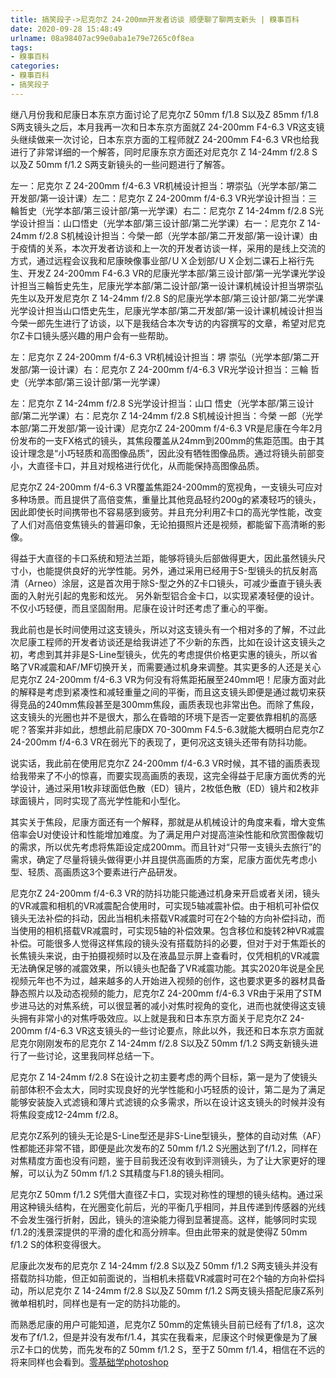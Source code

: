 ```yaml
---
title: 搞笑段子->尼克尔Z 24-200mm开发者访谈 顺便聊了聊两支新头 | 糗事百科
date: 2020-09-28 15:48:49
urlname: 08a98407ac99e0aba1e79e7265c0f8ea
tags: 
- 糗事百科
categories:
- 糗事百科
- 搞笑段子
---
```

继八月份我和尼康日本东京方面讨论了尼克尔Z 50mm f/1.8 S以及Z 85mm f/1.8 S两支镜头之后，本月我再一次和日本东京方面就Z 24-200mm F4-6.3 VR这支镜头继续做来一次讨论，日本东京方面的工程师就Z 24-200mm F4-6.3 VR也给我进行了非常详细的一个解答，同时尼康东京方面还对尼克尔 Z 14-24mm f/2.8 S以及Z 50mm f/1.2 S两支新镜头的一些问题进行了解答。

左一：尼克尔 Z 24-200mm f/4-6.3 VR机械设计担当：堺崇弘（光学本部/第二开发部/第一设计课）左二：尼克尔 Z 24-200mm f/4-6.3 VR光学设计担当：三輪哲史（光学本部/第三设计部/第一光学课）右二：尼克尔 Z 14-24mm f/2.8 S光学设计担当：山口悟史（光学本部/第三设计部/第二光学课）右一：尼克尔 Z 14-24mm f/2.8 S机械设计担当：今榮一郎（光学本部/第二开发部/第一设计课）由于疫情的关系，本次开发者访谈和上一次的开发者访谈一样，采用的是线上交流的方式，通过远程会议我和尼康映像事业部/ＵＸ企划部/ＵＸ企划二课石上裕行先生、开发Z 24-200mm F4-6.3 VR的尼康光学本部/第三设计部/第一光学课光学设计担当三輪哲史先生，尼康光学本部/第二设计部/第一设计课机械设计担当堺崇弘先生以及开发尼克尔 Z 14-24mm f/2.8 S的尼康光学本部/第三设计部/第二光学课光学设计担当山口悟史先生，尼康光学本部/第二开发部/第一设计课机械设计担当今榮一郎先生进行了访谈，以下是我结合本次专访的内容撰写的文章，希望对尼克尔Z卡口镜头感兴趣的用户会有一些帮助。

左：尼克尔 Z 24-200mm f/4-6.3 VR机械设计担当：堺 崇弘（光学本部/第二开发部/第一设计课）右：尼克尔 Z 24-200mm f/4-6.3 VR光学设计担当：三輪 哲史（光学本部/第三设计部/第一光学课）

左：尼克尔 Z 14-24mm f/2.8 S光学设计担当：山口 悟史（光学本部/第三设计部/第二光学课）右：尼克尔 Z 14-24mm f/2.8 S机械设计担当：今榮 一郎（光学本部/第二开发部/第一设计课）尼克尔Z 24-200mm f/4-6.3 VR是尼康在今年2月份发布的一支FX格式的镜头，其焦段覆盖从24mm到200mm的焦距范围。由于其设计理念是“小巧轻质和高图像品质”，因此没有牺牲图像品质。通过将镜头前部变小，大直径卡口，并且对规格进行优化，从而能保持高图像品质。

尼克尔Z 24-200mm f/4-6.3 VR覆盖焦距24-200mm的宽视角，一支镜头可应对多种场景。而且提供了高倍变焦，重量比其他竞品轻约200g的紧凑轻巧的镜头，因此即使长时间携带也不容易感到疲劳。并且充分利用Z卡口的高光学性能，改变了人们对高倍变焦镜头的普遍印象，无论拍摄照片还是视频，都能留下高清晰的影像。

得益于大直径的卡口系统和短法兰距，能够将镜头后部做得更大，因此虽然镜头尺寸小，也能提供良好的光学性能。另外，通过采用已经用于S-型镜头的抗反射高清（Arneo）涂层，这是首次用于除S-型之外的Z卡口镜头，可减少垂直于镜头表面的入射光引起的鬼影和炫光。 另外新型铝合金卡口，以实现紧凑轻便的设计。不仅小巧轻便，而且坚固耐用。尼康在设计时还考虑了重心的平衡。

我此前也是长时间使用过这支镜头，所以对这支镜头有一个相对多的了解，不过此次尼康工程师的开发者访谈还是给我讲述了不少新的东西，比如在设计这支镜头之初，考虑到其并非是S-Line型镜头，优先的考虑提供价格更实惠的镜头，所以省略了VR减震和AF/MF切换开关，而需要通过机身来调整。其实更多的人还是关心尼克尔Z 24-200mm f/4-6.3 VR为何没有将焦距拓展至240mm吧！尼康方面对此的解释是考虑到紧凑性和减轻重量之间的平衡，而且这支镜头即便是通过裁切来获得竞品的240mm焦段甚至是300mm焦段，画质表现也非常出色。而除了焦段，这支镜头的光圈也并不是很大，那么在昏暗的环境下是否一定要依靠相机的高感呢？答案并非如此，想想此前尼康DX 70-300mm F4.5-6.3就能大概明白尼克尔Z 24-200mm f/4-6.3 VR在弱光下的表现了，更何况这支镜头还带有防抖功能。

说实话，我此前在使用尼克尔Z 24-200mm f/4-6.3 VR时候，其不错的画质表现给我带来了不小的惊喜，而要实现高画质的表现，这完全得益于尼康方面优秀的光学设计，通过采用1枚非球面低色散（ED）镜片，2枚低色散（ED）镜片和2枚非球面镜片，同时实现了高光学性能和小型化。

其实关于焦段，尼康方面还有一个解释，那就是从机械设计的角度来看，增大变焦倍率会U对使设计和性能增加难度。为了满足用户对提高渲染性能和欣赏图像裁切的需求，所以优先考虑将焦距设定成200mm。而且针对“只带一支镜头去旅行”的需求，确定了尽量将镜头做得更小并且提供高画质的方案，尼康方面优先考虑小型、轻质、高画质这3个要素进行产品研发。

尼克尔Z 24-200mm f/4-6.3 VR的防抖功能只能通过机身来开启或者关闭，镜头的VR减震和相机的VR减震配合使用时，可实现5轴减震补偿。由于相机可补偿仅镜头无法补偿的抖动，因此当相机未搭载VR减震时可在2个轴的方向补偿抖动，而当使用的相机搭载VR减震时，可实现5轴的补偿效果。包含移位和旋转2种VR减震补偿。可能很多人觉得这样焦段的镜头没有搭载防抖的必要，但对于对于焦距长的长焦镜头来说，由于拍摄视频时以及在液晶显示屏上查看时，仅凭相机的VR减震无法确保足够的减震效果，所以镜头也配备了VR减震功能。其实2020年说是全民视频元年也不为过，越来越多的人开始进入视频的创作，这也要求更多的器材具备静态照片以及动态视频的能力，尼克尔Z 24-200mm f/4-6.3 VR由于采用了STM步进马达的对焦系统，可以很显著的减小对焦时视角的变化，进而也就使得这支镜头拥有非常小的对焦呼吸效应。以上就是我和日本东京方面关于尼克尔Z 24-200mm f/4-6.3 VR这支镜头的一些讨论要点，除此以外，我还和日本东京方面就尼克尔刚刚发布的尼克尔 Z 14-24mm f/2.8 S以及Z 50mm f/1.2 S两支新镜头进行了一些讨论，这里我同样总结一下。

尼克尔 Z 14-24mm f/2.8 S在设计之初主要考虑的两个目标，第一是为了使镜头前部体积不会太大，同时实现良好的光学性能和小巧轻质的设计，第二是为了满足能够安装旋入式滤镜和薄片式滤镜的众多需求，所以在设计这支镜头的时候并没有将焦段变成12-24mm f/2.8。

尼克尔Z系列的镜头无论是S-Line型还是非S-Line型镜头，整体的自动对焦（AF）性都能还非常不错，即便是此次发布的Z 50mm f/1.2 S光圈达到了f/1.2，同样在对焦精度方面也没有问题，鉴于目前我还没有收到评测镜头，为了让大家更好的理解，可以认为Z 50mm f/1.2 S其精度与F1.8的镜头相同。

尼克尔Z 50mm f/1.2 S凭借大直径Z卡口，实现对称性的理想的镜头结构。通过采用这种镜头结构，在光圈变化前后，光的平衡几乎相同，并且传递到传感器的光线不会发生强行折射，因此，镜头的渲染能力得到显著提高。这样，能够同时实现f/1.2的浅景深提供的平滑的虚化和高分辨率。但由此带来的就是使得Z 50mm f/1.2 S的体积变得很大。

尼康此次发布的尼克尔 Z 14-24mm f/2.8 S以及Z 50mm f/1.2 S两支镜头并没有搭载防抖功能，但正如前面说的，当相机未搭载VR减震时可在2个轴的方向补偿抖动，所以尼克尔 Z 14-24mm f/2.8 S以及Z 50mm f/1.2 S两支镜头搭配尼康Z系列微单相机时，同样也是有一定的防抖功能的。

而熟悉尼康的用户可能知道，尼克尔Z 50mm的定焦镜头目前已经有了f/1.8，这次发布了f/1.2，但是并没有发布f/1.4，其实在我看来，尼康这个时候更像是为了展示Z卡口的优势，而先发布的Z 50mm f/1.2 S，至于Z 50mm f/1.4，相信在不远的将来同样也会看到。[零基础学photoshop](https://vip.open.163.com/mobile/detail/293?channel=directcard)


